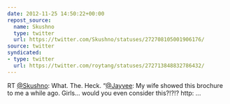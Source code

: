 ```yaml
---
date: 2012-11-25 14:50:22+00:00
repost_source:
  name: Skushno
  type: twitter
  url: https://twitter.com/Skushno/statuses/272708105001906176/
source: twitter
syndicated:
- type: twitter
  url: https://twitter.com/roytang/statuses/272713848832786432/
---
```


RT [@Skushno](https://twitter.com/Skushno/): What. The. Heck. “[@Jayvee](https://twitter.com/Jayvee/): My wife showed this brochure to me a while ago. Girls... would you even consider this?!?!? http: ...